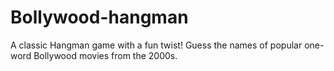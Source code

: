 # Bollywood-hangman
A classic Hangman game with a fun twist! Guess the names of popular one-word Bollywood movies from the 2000s.
